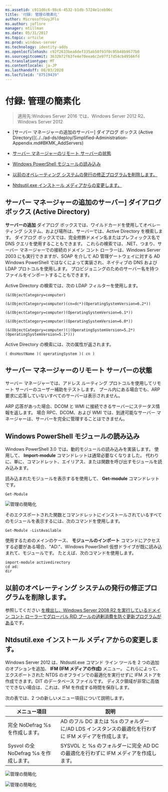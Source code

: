 ```yaml
---
ms.assetid: c911d6c6-98c6-4532-b1db-5724e1ceb96c
title: '付録: 管理の簡素化'
author: MicrosoftGuyJFlo
ms.author: joflore
manager: mtillman
ms.date: 05/31/2017
ms.topic: article
ms.prod: windows-server
ms.technology: identity-adds
ms.openlocfilehash: c92f2633bea6def335ab50f93f0c95b48b9677b0
ms.sourcegitcommit: 3632b72f63fe4e70eea6c2e97f17d54cb49566fd
ms.translationtype: MT
ms.contentlocale: ja-JP
ms.lasthandoff: 08/03/2020
ms.locfileid: "87519439"
---
```

# <a name="simplified-administration-appendix"></a>付録: 管理の簡素化

>適用先:Windows Server 2016 では、Windows Server 2012 R2、Windows Server 2012

-   [サーバー マネージャーの追加のサーバー] ダイアログ ボックス (Active Directory)](../../ad-ds/deploy/Simplified-Administration-Appendix.md#BKMK_AddServers)

-   [サーバー マネージャーのリモート サーバーの状態](../../ad-ds/deploy/Simplified-Administration-Appendix.md#BKMK_ServerMgrStatus)

-   [Windows PowerShell モジュールの読み込み](../../ad-ds/deploy/Simplified-Administration-Appendix.md#BKMK_PSLoadModule)

-   [以前のオペレーティング システムの発行の修正プログラムを削除します。](../../ad-ds/deploy/Simplified-Administration-Appendix.md#BKMK_Rid)

-   [Ntdsutil.exe インストール メディアからの変更します。](../../ad-ds/deploy/Simplified-Administration-Appendix.md#BKMK_IFM)

## <a name="server-manager-add-servers-dialog-active-directory"></a><a name="BKMK_AddServers"></a>サーバー マネージャーの追加のサーバー] ダイアログ ボックス (Active Directory)

**サーバーの追加** ダイアログ ボックスでは、ワイルドカードを使用してオペレーティング システム、および場所は、サーバーでは、Active Directory を検索します。 ダイアログ ボックスでは、完全修飾ドメイン名またはプレフィックス名で DNS クエリを使用することもできます。 これらの検索では、.NET、つまり、サーバー マネージャーでの接続のドメイン コント ローラーは、Windows Server 2003 にも実行できますが、SOAP を介して AD 管理ゲートウェイに対する AD Windows PowerShell ではなくによって実装され、ネイティブの DNS および LDAP プロトコルを使用します。 プロビジョニングのためのサーバー名を持つファイルをインポートすることもできます。

Active Directory の検索では、次の LDAP フィルターを使用します。

```
(&(ObjectCategory=computer)

(&(ObjectCategory=computer)(cn=dc*)(OperatingSystemVersion=6.2*))

(&(ObjectCategory=computer)(OperatingSystemVersion=6.1*))

(&(ObjectCategory=computer)(OperatingSystemVersion=6.0*))

(&(ObjectCategory=computer)(|(OperatingSystemVersion=5.2*)(OperatingSystemVersion=5.1*)))

```

Active Directory の検索には、次の属性が返されます。

```
( dnsHostName )( operatingSystem )( cn )

```

## <a name="server-manager-remote-server-status"></a><a name="BKMK_ServerMgrStatus"></a>サーバー マネージャーのリモート サーバーの状態
サーバー マネージャーでは、アドレス ルーティング プロトコルを使用してリモート サーバーのユーザー補助をテストします。 プール内にある場合でも、ARP 要求に応答していないすべてのサーバーは表示されません。

ARP 応答があった場合、DCOM と WMI に接続できるサーバーにステータス情報を返します。 場合 RPC、DCOM、および WMI では、到達可能なサーバー マネージャーは、サーバーを完全に管理することはできません。

## <a name="windows-powershell-module-loading"></a><a name="BKMK_PSLoadModule"></a>Windows PowerShell モジュールの読み込み
Windows PowerShell 3.0 では、動的モジュールの読み込みを実装します。 使用して、 **Import-module** コマンドレットは通常必要なくなりました。 代わりに、単に、コマンドレット、エイリアス、または関数を呼び出すモジュールを読み込みます。

読み込まれたモジュールを表示するを使用して、 **Get-module** コマンドレットです。

```
Get-Module

```

![管理の簡略化](media/Simplified-Administration-Appendix/ADDS_PSGetModule.gif)

そのエクスポートされた関数とコマンドレットにインストールされているすべてのモジュールを表示するには、次のコマンドを使用します。

```
Get-Module -ListAvailable

```

使用するためのメインのケース、 **モジュールのインポート** コマンドにアクセスする必要がある場合、"AD:"、Windows PowerShell 仮想ドライブが既に読み込まれて、モジュールです。 たとえば、次のコマンドを使用します。

```
import-module activedirectory
cd ad:
dir

```

## <a name="rid-issuance-hotfixes-for-previous-operating-systems"></a><a name="BKMK_Rid"></a>以前のオペレーティング システムの発行の修正プログラムを削除します。
参照してください [を検出し、Windows Server 2008 R2 を実行しているドメイン コント ローラーでグローバル RID プールの過剰消費を防ぐ更新プログラムがある](https://support.microsoft.com/kb/2618669)です。

## <a name="ntdsutilexe-install-from-media-changes"></a><a name="BKMK_IFM"></a>Ntdsutil.exe インストール メディアからの変更します。
Windows Server 2012 は、Ntdsutil.exe コマンド ライン ツールを 2 つの追加のオプションを追加、 **IFM (IFM メディアの作成)** メニュー。 これらによって、エクスポートされた NTDS のオフラインでの最適化を実行せずに IFM ストアを作成できます。DIT のデータベース ファイルです。 ディスク領域が非常に高価でできない場合は、これは、IFM を作成する時間を保存します。

次の表では、2 つの新しいメニュー項目について説明します。

|メニュー項目|説明|
|--|--|
|完全 NoDefrag %s を作成します。|AD のフル DC または %s のフォルダーに/AD LDS インスタンスの最適化を行わずに IFM メディアを作成します。|
|Sysvol の全 NoDefrag %s を作成します。|SYSVOL と %s のフォルダーに完全 AD DC の最適化を行わずに IFM メディアを作成します。|

![管理の簡略化](media/Simplified-Administration-Appendix/ADDS_PSIFM.png)

![管理の簡略化](media/Simplified-Administration-Appendix/ADDS_PSIFMComplete.gif)
